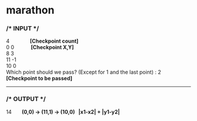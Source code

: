 # marathon

### /*    INPUT    */ 

4    **[Checkpoint count]** <br>
0 0   &nbsp;**[Checkpoint X,Y]**<br>
8 3<br>
11 -1<br>
10 0<br>
Which point should we pass? (Except for 1 and the last point) :  2 **[Checkpoint to be passed]** <br>
</span>

---
### /*    OUTPUT    */ 
14  **(0,0) -> (11,1) -> (10,0)&nbsp;&nbsp;&nbsp;|x1-x2| + |y1-y2|** <br>


